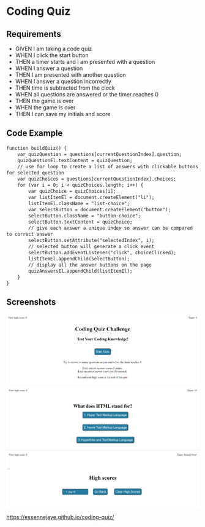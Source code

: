 # Coding Quiz

## Requirements

* GIVEN I am taking a code quiz
* WHEN I click the start button
* THEN a timer starts and I am presented with a question
* WHEN I answer a question
* THEN I am presented with another question
* WHEN I answer a question incorrectly
* THEN time is subtracted from the clock
* WHEN all questions are answered or the timer reaches 0
* THEN the game is over
* WHEN the game is over
* THEN I can save my initials and score

## Code Example
```
function buildQuiz() {
    var quizQuestion = questions[currentQuestionIndex].question;
    quizQuestionEl.textContent = quizQuestion;
    // use for loop to create a list of answers with clickable buttons for selected question
    var quizChoices = questions[currentQuestionIndex].choices;
    for (var i = 0; i < quizChoices.length; i++) {
        var quizChoice = quizChoices[i];
        var listItemEl = document.createElement("li");
        listItemEl.className = "list-choice";
        var selectButton = document.createElement("button");
        selectButton.className = "button-choice";
        selectButton.textContent = quizChoice;
        // give each answer a unique index so answer can be compared to correct answer
        selectButton.setAttribute("selectedIndex", i);
        // selected button will generate a click event
        selectButton.addEventListener("click", choiceClicked);
        listItemEl.appendChild(selectButton);
        // display all the answer buttons on the page
        quizAnswersEl.appendChild(listItemEl);
    }
}
```

## Screenshots
![](assets\images\codeQuiz_sreenshot1.png)
![](assets\images\codeQuiz_screenshot2.png)
![](assets\images\codeQuiz_screenshot3.png)

https://essennejaye.github.io/coding-quiz/